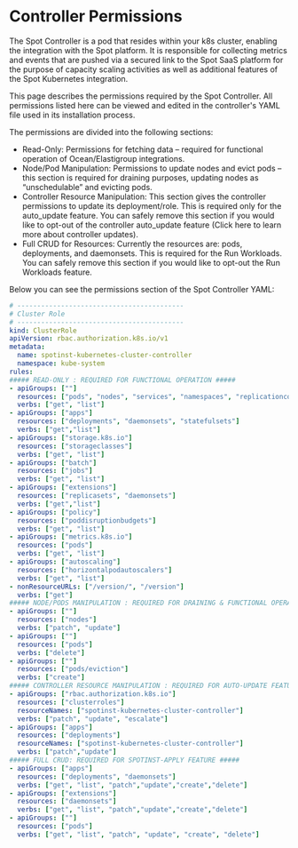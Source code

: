 # Controller Permissions

The Spot Controller is a pod that resides within your k8s cluster, enabling the integration with the Spot platform. It is responsible for collecting metrics and events that are pushed via a secured link to the Spot SaaS platform for the purpose of capacity scaling activities as well as additional features of the Spot Kubernetes integration.

This page describes the permissions required by the Spot Controller. All permissions listed here can be viewed and edited in the controller's YAML file used in its installation process.

The permissions are divided into the following sections:

- Read-Only: Permissions for fetching data – required for functional operation of Ocean/Elastigroup integrations.
- Node/Pod Manipulation: Permissions to update nodes and evict pods – this section is required for draining purposes, updating nodes as “unschedulable” and evicting pods.
- Controller Resource Manipulation: This section gives the controller permissions to update its deployment/role. This is required only for the auto_update feature. You can safely remove this section if you would like to opt-out of the controller auto_update feature (Click here to learn more about controller updates).
- Full CRUD for Resources: Currently the resources are: pods, deployments, and daemonsets. This is required for the Run Workloads. You can safely remove this section if you would like to opt-out the Run Workloads feature.

Below you can see the permissions section of the Spot Controller YAML:

```YAML
# ------------------------------------------
# Cluster Role
# ------------------------------------------
kind: ClusterRole
apiVersion: rbac.authorization.k8s.io/v1
metadata:
  name: spotinst-kubernetes-cluster-controller
  namespace: kube-system
rules:
##### READ-ONLY : REQUIRED FOR FUNCTIONAL OPERATION #####
- apiGroups: [""]
  resources: ["pods", "nodes", "services", "namespaces", "replicationcontrollers", "limitranges", "events", "persistentvolumes", "persistentvolumeclaims"]
  verbs: ["get", "list"]
- apiGroups: ["apps"]
  resources: ["deployments", "daemonsets", "statefulsets"]
  verbs: ["get","list"]
- apiGroups: ["storage.k8s.io"]
  resources: ["storageclasses"]
  verbs: ["get", "list"]
- apiGroups: ["batch"]
  resources: ["jobs"]
  verbs: ["get", "list"]
- apiGroups: ["extensions"]
  resources: ["replicasets", "daemonsets"]
  verbs: ["get","list"]
- apiGroups: ["policy"]
  resources: ["poddisruptionbudgets"]
  verbs: ["get", "list"]
- apiGroups: ["metrics.k8s.io"]
  resources: ["pods"]
  verbs: ["get", "list"]
- apiGroups: ["autoscaling"]
  resources: ["horizontalpodautoscalers"]
  verbs: ["get", "list"]
- nonResourceURLs: ["/version/", "/version"]
  verbs: ["get"]
##### NODE/PODS MANIPULATION : REQUIRED FOR DRAINING & FUNCTIONAL OPERATION #####
- apiGroups: [""]
  resources: ["nodes"]
  verbs: ["patch", "update"]
- apiGroups: [""]
  resources: ["pods"]
  verbs: ["delete"]
- apiGroups: [""]
  resources: ["pods/eviction"]
  verbs: ["create"]
##### CONTROLLER RESOURCE MANIPULATION : REQUIRED FOR AUTO-UPDATE FEATURE #####
- apiGroups: ["rbac.authorization.k8s.io"]
  resources: ["clusterroles"]
  resourceNames: ["spotinst-kubernetes-cluster-controller"]
  verbs: ["patch", "update", "escalate"]
- apiGroups: ["apps"]
  resources: ["deployments"]
  resourceNames: ["spotinst-kubernetes-cluster-controller"]
  verbs: ["patch","update"]
##### FULL CRUD: REQUIRED FOR SPOTINST-APPLY FEATURE #####
- apiGroups: ["apps"]
  resources: ["deployments", "daemonsets"]
  verbs: ["get", "list", "patch","update","create","delete"]
- apiGroups: ["extensions"]
  resources: ["daemonsets"]
  verbs: ["get", "list", "patch","update","create","delete"]
- apiGroups: [""]
  resources: ["pods"]
  verbs: ["get", "list", "patch", "update", "create", "delete"]
```
